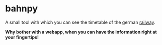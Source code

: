 # bahnpy

A small tool with which you can see the timetable of the german [railway](https://www.bahn.de/).

**Why bother with a webapp, when you can have the information right at your fingertips!**
